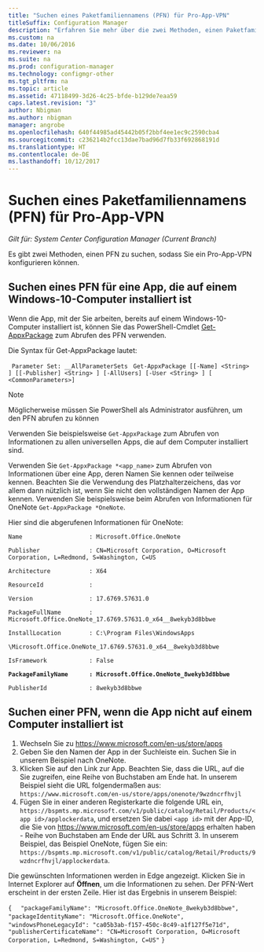 ```yaml
---
title: "Suchen eines Paketfamiliennamens (PFN) für Pro-App-VPN"
titleSuffix: Configuration Manager
description: "Erfahren Sie mehr über die zwei Methoden, einen Paketfamiliennamen zu suchen, sodass Sie ein Pro-App-VPN konfigurieren können."
ms.custom: na
ms.date: 10/06/2016
ms.reviewer: na
ms.suite: na
ms.prod: configuration-manager
ms.technology: configmgr-other
ms.tgt_pltfrm: na
ms.topic: article
ms.assetid: 47118499-3d26-4c25-bfde-b129de7eaa59
caps.latest.revision: "3"
author: Nbigman
ms.author: nbigman
manager: angrobe
ms.openlocfilehash: 640f44985ad45442b05f2bbf4ee1ec9c2590cba4
ms.sourcegitcommit: c236214b2fcc13dae7bad96d7fb33f692868191d
ms.translationtype: HT
ms.contentlocale: de-DE
ms.lasthandoff: 10/12/2017
---
```

# <a name="find-a-package-family-name-pfn-for-per-app-vpn"></a>Suchen eines Paketfamiliennamens (PFN) für Pro-App-VPN

*Gilt für: System Center Configuration Manager (Current Branch)*


Es gibt zwei Methoden, einen PFN zu suchen, sodass Sie ein Pro-App-VPN konfigurieren können.

## <a name="find-a-pfn-for-an-app-thats-installed-on-a-windows-10-computer"></a>Suchen eines PFN für eine App, die auf einem Windows-10-Computer installiert ist

Wenn die App, mit der Sie arbeiten, bereits auf einem Windows-10-Computer installiert ist, können Sie das PowerShell-Cmdlet [Get-AppxPackage](https://technet.microsoft.com/library/hh856044.aspx) zum Abrufen des PFN verwenden.

Die Syntax für Get-AppxPackage lautet:

` Parameter Set: __AllParameterSets`
` Get-AppxPackage [[-Name] <String> ] [[-Publisher] <String> ] [-AllUsers] [-User <String> ] [ <CommonParameters>]`

> [!NOTE]
> Möglicherweise müssen Sie PowerShell als Administrator ausführen, um den PFN abrufen zu können

Verwenden Sie beispielsweise `Get-AppxPackage` zum Abrufen von Informationen zu allen universellen Apps, die auf dem Computer installiert sind.

Verwenden Sie `Get-AppxPackage *<app_name>` zum Abrufen von Informationen über eine App, deren Namen Sie kennen oder teilweise kennen. Beachten Sie die Verwendung des Platzhalterzeichens, das vor allem dann nützlich ist, wenn Sie nicht den vollständigen Namen der App kennen. Verwenden Sie beispielsweise beim Abrufen von Informationen für OneNote `Get-AppxPackage *OneNote`.


Hier sind die abgerufenen Informationen für OneNote:

`Name                   : Microsoft.Office.OneNote`

`Publisher              : CN=Microsoft Corporation, O=Microsoft Corporation, L=Redmond, S=Washington, C=US`

`Architecture           : X64`

`ResourceId             :`

`Version                : 17.6769.57631.0`

`PackageFullName        : Microsoft.Office.OneNote_17.6769.57631.0_x64__8wekyb3d8bbwe`

`InstallLocation        : C:\Program Files\WindowsApps`

`\Microsoft.Office.OneNote_17.6769.57631.0_x64__8wekyb3d8bbwe`

`IsFramework            : False`

**`PackageFamilyName      : Microsoft.Office.OneNote_8wekyb3d8bbwe`**

`PublisherId            : 8wekyb3d8bbwe`



## <a name="find-a-pfn-if-the-app-is-not-installed-on-a-computer"></a>Suchen einer PFN, wenn die App nicht auf einem Computer installiert ist

1.  Wechseln Sie zu https://www.microsoft.com/en-us/store/apps
2.  Geben Sie den Namen der App in der Suchleiste ein. Suchen Sie in unserem Beispiel nach OneNote.
3.  Klicken Sie auf den Link zur App. Beachten Sie, dass die URL, auf die Sie zugreifen, eine Reihe von Buchstaben am Ende hat. In unserem Beispiel sieht die URL folgendermaßen aus: `https://www.microsoft.com/en-us/store/apps/onenote/9wzdncrfhvjl`
4.  Fügen Sie in einer anderen Registerkarte die folgende URL ein, `https://bspmts.mp.microsoft.com/v1/public/catalog/Retail/Products/<app id>/applockerdata`, und ersetzen Sie dabei `<app id>` mit der App-ID, die Sie von https://www.microsoft.com/en-us/store/apps erhalten haben - Reihe von Buchstaben am Ende der URL aus Schritt 3. In unserem Beispiel, das Beispiel OneNote, fügen Sie ein: `https://bspmts.mp.microsoft.com/v1/public/catalog/Retail/Products/9wzdncrfhvjl/applockerdata`.

Die gewünschten Informationen werden in Edge angezeigt. Klicken Sie in Internet Explorer auf **Öffnen**, um die Informationen zu sehen. Der PFN-Wert erscheint in der ersten Zeile. Hier ist das Ergebnis in unserem Beispiel:


`{`
`  "packageFamilyName": "Microsoft.Office.OneNote_8wekyb3d8bbwe",`
`  "packageIdentityName": "Microsoft.Office.OneNote",`
`  "windowsPhoneLegacyId": "ca05b3ab-f157-450c-8c49-a1f127f5e71d",`
`  "publisherCertificateName": "CN=Microsoft Corporation, O=Microsoft Corporation, L=Redmond, S=Washington, C=US"`
`}`
